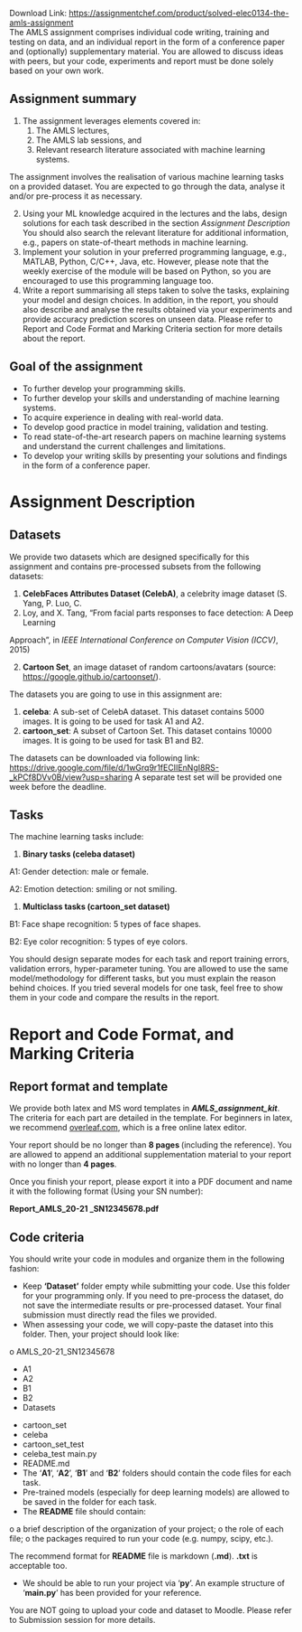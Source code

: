 Download Link: https://assignmentchef.com/product/solved-elec0134-the-amls-assignment
<br>
The AMLS assignment comprises individual code writing, training and testing on data, and an individual report in the form of a conference paper and (optionally) supplementary material. You are allowed to discuss ideas with peers, but your code, experiments and report must be done solely based on your own work.

<h2>Assignment summary</h2>

<ol>

 <li>The assignment leverages elements covered in:

  <ol>

   <li>The AMLS lectures,</li>

   <li>The AMLS lab sessions, and</li>

   <li>Relevant research literature associated with machine learning systems.</li>

  </ol></li>

</ol>

The assignment involves the realisation of various machine learning tasks on a provided dataset. You are expected to go through the data, analyse it and/or pre-process it as necessary.

<ol start="2">

 <li>Using your ML knowledge acquired in the lectures and the labs, design solutions for each task described in the section <em>Assignment Description</em> You should also search the relevant literature for additional information, e.g., papers on state-of-theart methods in machine learning.</li>

 <li>Implement your solution in your preferred programming language, e.g., MATLAB, Python, C/C++, Java, etc. However, please note that the weekly exercise of the module will be based on Python, so you are encouraged to use this programming language too.</li>

 <li>Write a report summarising all steps taken to solve the tasks, explaining your model and design choices. In addition, in the report, you should also describe and analyse the results obtained via your experiments and provide accuracy prediction scores on unseen data. Please refer to Report and Code Format and Marking Criteria section for more details about the report.</li>

</ol>

<h2>Goal of the assignment</h2>

<ul>

 <li>To further develop your programming skills.</li>

 <li>To further develop your skills and understanding of machine learning systems.</li>

 <li>To acquire experience in dealing with real-world data.</li>

 <li>To develop good practice in model training, validation and testing.</li>

 <li>To read state-of-the-art research papers on machine learning systems and understand the current challenges and limitations.</li>

 <li>To develop your writing skills by presenting your solutions and findings in the form of a conference paper.</li>

</ul>

<h1>Assignment Description</h1>

<h2>Datasets</h2>

We provide two datasets which are designed specifically for this assignment and contains pre-processed subsets from the following datasets:

<ol>

 <li><strong>CelebFaces Attributes Dataset (CelebA)</strong>, a celebrity image dataset (S. Yang, P. Luo, C.</li>

 <li>Loy, and X. Tang, “From facial parts responses to face detection: A Deep Learning</li>

</ol>

Approach”, in <em>IEEE International Conference on Computer Vision (ICCV)</em>, 2015)

<ol start="2">

 <li><strong>Cartoon Set</strong>, an image dataset of random cartoons/avatars (source: <u>https://google.github.io/cartoonset/</u>).</li>

</ol>

The datasets you are going to use in this assignment are:

<ol>

 <li><strong>celeba</strong>: A sub-set of CelebA dataset. This dataset contains 5000 images. It is going to be used for task A1 and A2.</li>

 <li><strong>cartoon_set</strong>: A subset of Cartoon Set. This dataset contains 10000 images. It is going to be used for task B1 and B2.</li>

</ol>

The datasets can be downloaded via following link: <u>https://drive.google.com/file/d/1wGrq9r1fECIIEnNgI8RS-_kPCf8DVv0B/view?usp=sharing</u> A separate test set will be provided one week before the deadline.

<h2>Tasks</h2>

The machine learning tasks include:

<ol>

 <li><strong>Binary tasks (celeba dataset) </strong></li>

</ol>

A1:<strong>    </strong>Gender detection: male or female.

A2:<strong>    </strong>Emotion detection: smiling or not smiling.

<ol>

 <li><strong>Multiclass tasks (cartoon_set dataset) </strong></li>

</ol>

B1:<strong>     </strong>Face shape recognition: 5 types of face shapes.

B2:<strong>    </strong>Eye color recognition: 5 types of eye colors.

You should design separate modes for each task and report training errors, validation errors, hyper-parameter tuning. You are allowed to use the same model/methodology for different tasks, but you must explain the reason behind choices. If you tried several models for one task, feel free to show them in your code and compare the results in the report.

<h1>Report and Code Format, and Marking Criteria</h1>

<h2>Report format and template</h2>

We provide both latex and MS word templates in <strong><em>AMLS_assignment_kit</em></strong>. The criteria for each part are detailed in the template. For beginners in latex, we recommend <u>overleaf.com</u>, which is a free online latex editor.

Your report should be no longer than <strong>8 pages </strong>(including the reference). You are allowed to append an additional supplementation material to your report with no longer than <strong>4 pages</strong>.

Once you finish your report, please export it into a PDF document and name it with the following format (Using your SN number):

<strong>Report_AMLS_20-21 _SN12345678.pdf </strong>

<h2>Code criteria</h2>

You should write your code in modules and organize them in the following fashion:




<ul>

 <li>Keep <strong>‘Dataset’</strong> folder empty while submitting your code. Use this folder for your programming only. If you need to pre-process the dataset, do not save the intermediate results or pre-processed dataset. Your final submission must directly read the files we provided.</li>

 <li>When assessing your code, we will copy-paste the dataset into this folder. Then, your project should look like:</li>

</ul>

o AMLS_20-21_SN12345678

<ul>

 <li>A1</li>

 <li>A2</li>

 <li>B1</li>

 <li>B2</li>

 <li>Datasets</li>

</ul>

<ul>

 <li>cartoon_set</li>

 <li>celeba</li>

 <li>cartoon_set_test</li>

 <li>celeba_test main.py</li>

 <li>README.md</li>

 <li>The ‘<strong>A1</strong>’, ‘<strong>A2</strong>’, ‘<strong>B1</strong>’ and ‘<strong>B2</strong>’ folders should contain the code files for each task.</li>

 <li>Pre-trained models (especially for deep learning models) are allowed to be saved in the folder for each task.</li>

 <li>The <strong>README</strong> file should contain:</li>

</ul>

o a brief description of the organization of your project; o the role of each file; o the packages required to run your code (e.g. numpy, scipy, etc.).

The recommend format for <strong>README</strong> file is markdown (<strong>.md</strong>). <strong>.txt</strong> is acceptable too.

<ul>

 <li>We should be able to run your project via ‘<strong>py</strong>’. An example structure of ‘<strong>main.py</strong>’ has been provided for your reference.</li>

</ul>

You are NOT going to upload your code and dataset to Moodle. Please refer to Submission session for more details.